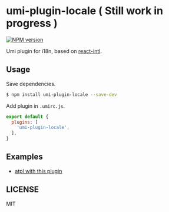 # umi-plugin-locale ( Still work in progress )

[![NPM version](https://img.shields.io/npm/v/umi-plugin-locale.svg?style=flat)](https://npmjs.org/package/umi-plugin-locale)

Umi plugin for i18n, based on [react-intl](https://npmjs.org/react-intl).

## Usage

Save dependencies.

```bash
$ npm install umi-plugin-locale --save-dev
```

Add plugin in `.umirc.js`.

```js
export default {
  plugins: [
    'umi-plugin-locale',
  ],
}
```

## Examples

* [atpl with this plugin](https://github.com/umijs/umi-plugin-atpl/tree/master/examples/base)

## LICENSE

MIT
